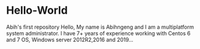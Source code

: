 # Hello-World
Abih's first repository
Hello,
My name is Abihngeng and I am a multiplatform system administrator. I have 7+ years of experience working with Centos 6 and 7 OS, Windows server 2012R2,2016 and 2019...

